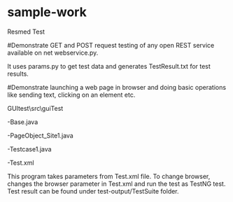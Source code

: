 # sample-work
Resmed Test

#Demonstrate GET and POST request testing of any open REST service available on net
webservice.py.

It uses params.py to get test data and generates TestResult.txt for test results.

#Demonstrate launching a web page in browser and doing basic operations like sending text, clicking on an element etc.

GUItest\src\guiTest

-Base.java

-PageObject_Site1.java

-Testcase1.java

-Test.xml

This program takes parameters from Test.xml file. To change browser, changes the browser parameter in Test.xml and run the test as TestNG test. Test result can be found under test-output/TestSuite folder.


